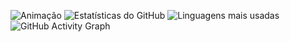 ![Animação](https://C:/Users/USUARIO-PC/Downloads/gitHub.gif)
![Estatísticas do GitHub](https://github-readme-stats.vercel.app/api?username=MClaraFerreira5&show_icons=true&theme=algolia)
![Linguagens mais usadas](https://github-readme-stats.vercel.app/api/top-langs/?username=MClaraFerreira5&layout=compact&theme=tokyonight)
![GitHub Activity Graph](https://github-readme-activity-graph.vercel.app/graph?username=MClaraFerreira5&theme=react-dark)
